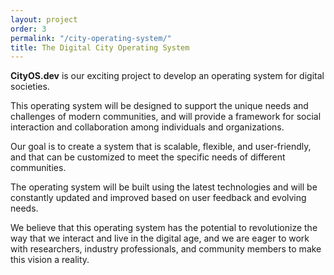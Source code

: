 ```yaml
---
layout: project
order: 3
permalink: "/city-operating-system/"
title: The Digital City Operating System
---
```


**CityOS.dev** is our exciting project to develop an operating system for digital societies. 

This operating system will be designed to support the unique needs and challenges of modern communities, and will provide a framework for social interaction and collaboration among individuals and organizations. 

Our goal is to create a system that is scalable, flexible, and user-friendly, and that can be customized to meet the specific needs of different communities. 

The operating system will be built using the latest technologies and will be constantly updated and improved based on user feedback and evolving needs. 

We believe that this operating system has the potential to revolutionize the way that we interact and live in the digital age, and we are eager to work with researchers, industry professionals, and community members to make this vision a reality.
